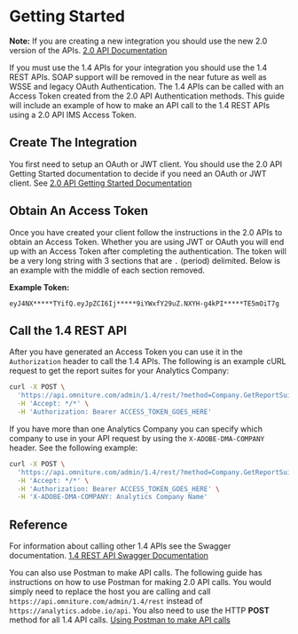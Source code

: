 # Getting Started

**Note:** If you are creating a new integration you should use the new 2.0 version of the APIs. 
[2.0 API Documentation](https://github.com/AdobeDocs/analytics-2.0-apis#analytics-20-apis)

If you must use the 1.4 APIs for your integration you should use the 1.4 REST APIs. 
SOAP support will be removed in the near future as well as WSSE and legacy OAuth Authentication. The 1.4 APIs can be called
with an Access Token created from the 2.0 API Authentication methods. This guide will include an example of how to make an API
call to the 1.4 REST APIs using a 2.0 API IMS Access Token.


## Create The Integration

You first need to setup an OAuth or JWT client. You should use the 2.0 API Getting Started documentation to decide
if you need an OAuth or JWT client. 
See [2.0 API Getting Started Documentation](https://github.com/AdobeDocs/analytics-2.0-apis#getting-started)


## Obtain An Access Token

Once you have created your client follow the instructions in the 2.0 APIs to obtain an Access Token. 
Whether you are using JWT or OAuth you will end up with an Access Token after completing the authentication.
The token will be a very long string with 3 sections that are `.` (period) delimited. Below is an example with the middle of 
each section removed.

**Example Token:** 
```
eyJ4NX*****TYifQ.eyJpZCI6Ij*****9iYWxfY29uZ.NXYH-g4kPI*****TE5mOiT7g
```

## Call the 1.4 REST API

After you have generated an Access Token you can use it in the `Authorization` header to call the 1.4 APIs.
The following is an example cURL request to get the report suites for your Analytics Company:

```bash
curl -X POST \
  'https://api.omniture.com/admin/1.4/rest/?method=Company.GetReportSuites' \
  -H 'Accept: */*' \
  -H 'Authorization: Bearer ACCESS_TOKEN_GOES_HERE'
```

If you have more than one Analytics Company you can specify which company to use in your API request by using 
the `X-ADOBE-DMA-COMPANY` header. See the following example:

```bash
curl -X POST \
  'https://api.omniture.com/admin/1.4/rest/?method=Company.GetReportSuites' \
  -H 'Accept: */*' \
  -H 'Authorization: Bearer ACCESS_TOKEN_GOES_HERE' \
  -H 'X-ADOBE-DMA-COMPANY: Analytics Company Name'
```

## Reference

For information about calling other 1.4 APIs see the Swagger documentation. 
[1.4 REST API Swagger Documentation](https://adobedocs.github.io/analytics-1.4-apis/swagger-docs.html)

You can also use Postman to make API calls. The following guide has instructions on how to use Postman for
making 2.0 API calls. You would simply need to replace the host you are calling and call 
`https://api.omniture.com/admin/1.4/rest` instead of `https://analytics.adobe.io/api`. You also need to use
the HTTP **POST** method for all 1.4 API calls.
[Using Postman to make API calls](https://github.com/AdobeDocs/analytics-2.0-apis/blob/master/oauth-postman.md#oauth-in-postman)
